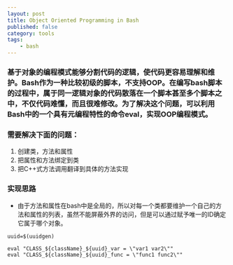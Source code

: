 ```yaml
---
layout: post
title: Object Oriented Programming in Bash
published: false
category: tools
tags:
    - bash
---
```


### 基于对象的编程模式能够分割代码的逻辑，使代码更容易理解和维护。Bash作为一种比较初级的脚本，不支持OOP。在编写bash脚本的过程中，属于同一逻辑对象的代码散落在一个脚本甚至多个脚本之中，不仅代码难懂，而且很难修改。为了解决这个问题，可以利用Bash中的一个具有元编程特性的命令eval，实现OOP编程模式。

### 需要解决下面的问题：
1. 创建类，方法和属性
2. 把属性和方法绑定到类
3. 把C++式方法调用翻译到具体的方法实现

### 实现思路
- 由于方法和属性在bash中是全局的，所以对每一个类都要维护一个自己的方法和属性的列表，虽然不能屏蔽外界的访问，但是可以通过赋予唯一的ID确定它属于哪个对象。
```
uuid=$(uuidgen)

eval "CLASS_${className}_${uuid}_var = \"var1 var2\""
eval "CLASS_${className}_${uuid}_func = \"func1 func2\""
```